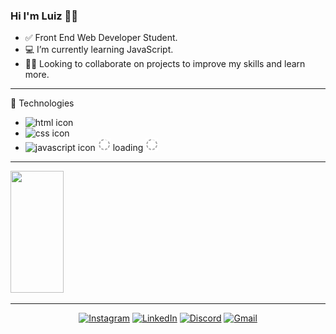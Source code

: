 ### Hi I'm Luiz 👋🏼

- ✅ Front End Web Developer Student.
- 💻 I’m currently learning JavaScript.
- 🤝🏼 Looking to collaborate on projects to improve my skills and learn more.

---
<!-- ******************************************************** TECHNOLOGIES *************************************************************** -->

🔘 Technologies

- <img src="https://cdn.jsdelivr.net/gh/devicons/devicon/icons/html5/html5-plain-wordmark.svg" alt="html icon" width="40" height="40">
- <img src="https://cdn.jsdelivr.net/gh/devicons/devicon/icons/css3/css3-plain-wordmark.svg" alt="css icon" width="40" height="40">
- <img src="https://cdn.jsdelivr.net/gh/devicons/devicon/icons/javascript/javascript-plain.svg" alt="javascript icon" width="35" height="40"> 
   <img src="./gifs/loading.gif" alt="loading icon" width="20" height="20"> loading <img src="./gifs/loading.gif" alt="loading icon" width="20" height="20">
---

<!-- ************************************************************** STATS **************************************************************** -->

<div>
  <a href= "https://github.com/luiz-araujjo">
  <img width="41%" height="195px" src="https://github-readme-stats.vercel.app/api/top-langs/?username=luiz-araujjo&layout=compact&hide_border=true&title_color=FFFFFF&text_color=FFFFFF&bg_color=0d1117" />   
</div>

---

<!-- ************************************************************ CONTATO **************************************************************** -->

<div align="center">

[![Instagram](https://img.shields.io/badge/Instagram-%23E4405F.svg?logo=Instagram&logoColor=white)](https://instagram.com/luizhenriquearaujo_) 
[![LinkedIn](https://img.shields.io/badge/LinkedIn-%230077B5.svg?logo=linkedin&logoColor=white)](https://www.linkedin.com/in/luiz-araujo-44b114254/)
[![Discord](https://img.shields.io/badge/Discord-%237289DA.svg?logo=discord&logoColor=white)](https://discordapp.com/users/luiz.araujo.dev)
[![Gmail](https://img.shields.io/badge/Gmail-%23ea4335.svg?logo=Gmail&logoColor=white)](https://mail.google.com/mail/u/0/#inbox?compose=jrjtXGlRTNbJgmkQbHXzRrCnGmJfFRXwNKnWrHlwzjNLnBPCLLMJpFVCSqgLghwMnXmQbWpq)


</div>
